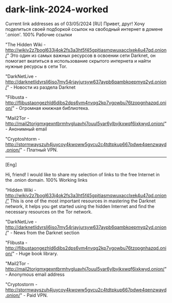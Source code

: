 # dark-link-2024-worked
Current link addresses as of 03/05/2024
[RU]
Привет, друг! Хочу поделиться своей подборкой ссылок на свободный интернет в домене '.onion'. 100% Рабочие ссылки

"The Hidden Wiki - http://wikiv2z7bogl633j4ok2fs3a3ht5f45gpjtiasmqwuxacclxek4u47qd.onion/" Это один из самых важных ресурсов в освоении сети Darknet, он помогает вкатиться в использование скрытого интернета и найти нужные ресурсы в сети Tor.

"DarkNetLive - http://darknetlidvrsli6iso7my54rjayjursyw637aypb6qambkoepmyq2yd.onion/" - Новости из раздела Darknet

"Flibusta - http://flibustaongezhld6dibs2dps6vm4nvqg2kp7vgowbu76tzopgnhazqd.onion/" - Огромная книжная библиотека.

"Mail2Tor - http://mail2torjgmxgexntbrmhvgluavhj7ouul5yar6ylbvjkxwqf6ixkwyd.onion/" - Анонимный email

"Cryptoshtorm - http://stormwayszuh4juycoy4kwoww5gvcu2c4tdtpkup667pdwe4qenzwayd.onion/" - Платный VPN.
_____________________________________________________________________________________________________________________
[Eng]

Hi, friend! I would like to share my selection of links to the free Internet in the .onion domain. 100% Working links

“Hidden Wiki - http://wikiv2z7bogl633j4ok2fs3a3ht5f45gpjtiasmqwuxacclxek4u47qd.onion/” This is one of the most important resources in mastering the Darknet network, it helps you get started using the hidden Internet and find the necessary resources on the Tor network.

"DarkNetLive - http://darknetlidvrsli6iso7my54rjayjursyw637aypb6qambkoepmyq2yd.onion/" - News from the Darknet section

"Flibusta - http://flibustaongezhld6dibs2dps6vm4nvqg2kp7vgowbu76tzopgnhazqd.onion/" - Huge book library.

"Mail2Tor - http://mail2torjgmxgexntbrmhvgluavhj7ouul5yar6ylbvjkxwqf6ixkwyd.onion/" - Anonymous email address

"Cryptostorm - http://stormwayszuh4juycoy4kwoww5gvcu2c4tdtpkup667pdwe4qenzwayd.onion/" - Paid VPN.
